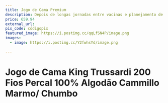 ```yaml
---
title: Jogo de Cama Premium
description: Depois de longas jornadas entre vacinas e planejamento de fóruns, só um bom jogo de cama pode me dar o descanso digno de uma enfermeira que gosta do que faz.
price: 659.94
external_url: 
pix_code: códigopix
featured_image: https://i.postimg.cc/qqLfSN4P/image.png
images:
  - image: https://i.postimg.cc/Y2fwhsYd/image.png
   
---
```

# Jogo de Cama King Trussardi 200 Fios Percal 100% Algodão Cammillo Marmo/ Chumbo
